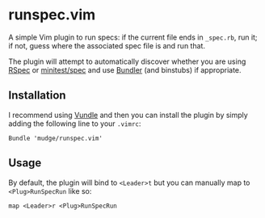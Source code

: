 runspec.vim
===========

A simple Vim plugin to run specs: if the current file ends in `_spec.rb`, run it; if not, guess where the associated spec file is and run that.

The plugin will attempt to automatically discover whether you are using [RSpec](https://www.relishapp.com/rspec) or [minitest/spec](http://docs.seattlerb.org/minitest/MiniTest/Spec.html) and use [Bundler](http://gembundler.com/) (and binstubs) if appropriate.

Installation
------------

I recommend using [Vundle](https://github.com/gmarik/vundle) and then you can install the plugin by simply adding the following line to your `.vimrc`:

```vim
Bundle 'mudge/runspec.vim'
```

Usage
-----

By default, the plugin will bind to `<Leader>t` but you can manually map to `<Plug>RunSpecRun` like so:

```vim
map <Leader>r <Plug>RunSpecRun
```
